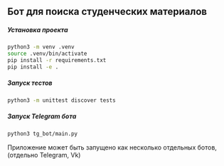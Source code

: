 ## Бот для поиска студенческих материалов

##### Установка проекта
``` bash 
python3 -m venv .venv
source .venv/bin/activate
pip install -r requirements.txt
pip install -e .
```

##### Запуск тестов
``` bash
python3 -m unittest discover tests
```

##### Запуск Telegram бота
``` bash
python3 tg_bot/main.py
```

Приложение может быть запущено как несколько отдельных ботов, (отдельно Telegram, Vk)